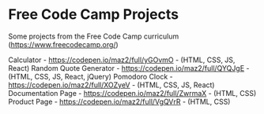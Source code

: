 # Free Code Camp Projects
Some projects from the Free Code Camp curriculum (https://www.freecodecamp.org/)

Calculator - https://codepen.io/maz2/full/yGOvmO - (HTML, CSS, JS, React)
Random Quote Generator - https://codepen.io/maz2/full/QYQJgE - (HTML, CSS, JS, React, jQuery)
Pomodoro Clock - https://codepen.io/maz2/full/XOZyeV - (HTML, CSS, JS, React)
Documentation Page - https://codepen.io/maz2/full/ZwrmaX - (HTML, CSS)
Product Page - https://codepen.io/maz2/full/VgQVrR - (HTML, CSS)
